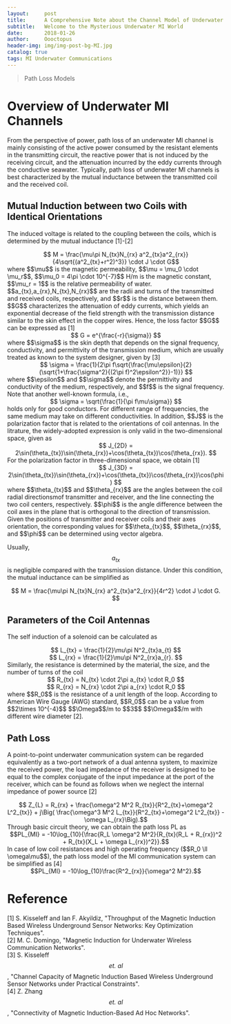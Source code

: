 ```yaml
---
layout:     post
title:      A Comprehensive Note about the Channel Model of Underwater Magnetic Induction Communications
subtitle:   Welcome to the Mysterious Underwater MI World
date:       2018-01-26
author:     Oooctopus
header-img: img/img-post-bg-MI.jpg
catalog: true
tags: MI Underwater Communications
---
```


> Path Loss Models

<script type="text/javascript" async src="https://cdn.mathjax.org/mathjax/latest/MathJax.js?config=TeX-MML-AM_CHTML"> </script>

# Overview of Underwater MI Channels
From the perspective of power, path loss of an underwater MI channel is mainly consisting of the active power consumed by the resistant elements in the transmitting circuit, the reactive power that is not induced by the receiving circuit, and the attenuation incurred by the eddy currents through the conductive seawater. Typically, path loss of underwater MI channels is best characterized by the mutual inductance between the transmitted coil and the received coil. 

## Mutual Induction between two Coils with Identical Orientations
The induced voltage is related to the coupling between the coils, which is determined by the mutual inductance [1]-[2]      
<center> $$ M = \frac{\mu\pi N_{tx}N_{rx} a^2_{tx}a^2_{rx}}{4\sqrt{(a^2_{tx}+r^2)^3}} \cdot J \cdot G$$ </center>
where $$\mu$$ is the magnetic permeability, $$\mu = \mu_0 \cdot \mu_r$$, $$\mu_0 = 4\pi \cdot 10^{-7}$$ H/m is the magnetic constant, $$\mu_r = 1$$ is the relative permeability of water. $$a_{tx},a_{rx},N_{tx},N_{rx}$$ are the radii and turns of the transmitted and received coils, respectively, and $$r$$ is the distance between them. $$G$$ characterizes the attenuation of eddy currents, which yields an exponential decrease of the field strength with the transmission distance similar to the skin effect in the copper wires. Hence, the loss factor     
$$G$$ can be expressed as [1]
<center> $$ G = e^{\frac{-r}{\sigma}} $$ </center> 
where $$\sigma$$ is the skin depth that depends on the signal frequency, conductivity, and permittivity of the transmission medium, which are usually treated as known to the system designer, given by [3]
<center> $$ \sigma = \frac{1}{2\pi f\sqrt{\frac{\mu\epsilon}{2}(\sqrt{1+\frac{\sigma^2}{(2\pi f)^2\epsilon^2}}-1)}} $$ </center> 
where $$\epsilon$$ and $$\sigma$$ denote the permittivity and conductivity of the medium, respectively, and $$f$$ is the signal frequency. Note that another well-known formula, i.e.,
<center> $$ \sigma = \sqrt{\frac{1}{\pi f\mu\sigma}} $$ </center> 
holds only for good conductors. For different range of frequencies, the same medium may take on different conductivities.
In addition, $$J$$ is the polarization factor that is related to the orientations of coil antennas. In the litrature, the widely-adopted expression is only valid in the two-dimensional space, given as
<center> $$ J_{2D} = 2\sin(\theta_{tx})\sin(\theta_{rx})+\cos(\theta_{tx})\cos(\theta_{rx}). $$ </center> 
For the polarization factor in three-dimensional space, we obtain [1]
<center> $$ J_{3D} = 2\sin(\theta_{tx})\sin(\theta_{rx})+\cos(\theta_{tx})\cos(\theta_{rx})\cos(\phi) $$ </center> 
where $$\theta_{tx}$$ and $$\theta_{rx}$$ are the angles 
between the coil radial directionsmof transmitter and receiver, and the line connecting the two coil centers, respectively. $$\phi$$ is the angle difference between the coil axes in the plane that is orthogonal to the direction of transmission. Given the positions of transmitter and receiver coils and their axes orientation, the corresponding values for $$\theta_{tx}$$, $$\theta_{rx}$$, and $$\phi$$ can be
determined using vector algebra.

Usually, $$a_{tx}$$ is negligible compared with the transmission distance. Under this condition, the mutual inductance can be simplified as 
<center> $$ M = \frac{\mu\pi N_{tx}N_{rx} a^2_{tx}a^2_{rx}}{4r^2} \cdot J \cdot G. $$ </center>  

## Parameters of the Coil Antennas
The self induction of a solenoid can be calculated as
<center> $$ L_{tx} = \frac{1}{2}\mu\pi N^2_{tx}a_{t} $$ </center>   
<center> $$ L_{rx} = \frac{1}{2}\mu\pi N^2_{rx}a_{r}. $$ </center> 
Similarly, the resistance is determined by the material, the size, and the number of turns of the coil
<center> $$ R_{tx} = N_{tx} \cdot 2\pi a_{tx} \cdot R_0 $$ </center> 
<center> $$ R_{rx} = N_{rx} \cdot 2\pi a_{rx} \cdot R_0 $$ </center> 
where $$R_0$$ is the resistance of a unit length of the loop. According to American Wire Gauge (AWG) standard, $$R_0$$ can be a value from $$2\times 10^{-4}$$ $$\Omega$$/m to $$3$$ $$\Omega$$/m with different wire diameter [2].

## Path Loss
A point-to-point underwater communication system can be regarded equivalently as a two-port network of a dual antenna system, to maximize the received power, the load impedance of the receiver is designed to be equal to the complex conjugate of the input impedance at the port of the receiver, which can be found as follows when we neglect the internal impedance of power source [2]
<center> $$ Z_{L} = R_{rx} + \frac{\omega^2 M^2 R_{tx}}{R^2_{tx}+\omega^2 L^2_{tx}} + j\Big( \frac{\omega^3 M^2 L_{tx}}{R^2_{tx}+\omega^2 L^2_{tx}} - \omega L_{rx}\Big).$$ </center>
Through basic circuit theory, we can obtain the path loss PL as
<center>$$PL_{MI} = -10\log_{10}{\frac{R_L \omega^2 M^2}{R_{tx}(R_L + R_{rx})^2 + R_{tx}(X_L + \omega L_{rx})^2}}.$$ </center>
In case of low coil resistances and high operating frequency ($$R_0 \ll \omega\mu$$), the path loss model of the MI communication system can be simplified as [4]
<center>$$PL_{MI} = -10\log_{10}\frac{R^2_{rx}}{\omega^2 M^2}.$$</center>

# Reference
[1] S. Kisseleff and Ian F. Akyildiz, "Throughput of the Magnetic Induction Based Wireless Underground Sensor Networks: Key Optimization Techniques".   
[2] M. C. Domingo, "Magnetic Induction for Underwater Wireless Communication Networks".  
[3] S. Kisseleff $$\textit{et. al}$$, "Channel Capacity of Magnetic Induction Based Wireless Underground Sensor Networks under Practical Constraints".  
[4] Z. Zhang $$\textit{et. al}$$, "Connectivity of Magnetic Induction-Based Ad Hoc Networks".

